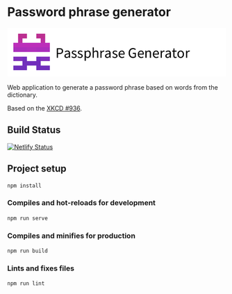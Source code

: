 # Password phrase generator

![Logo Banner](./.repository/banner.png)

Web application to generate a password phrase based on words from the dictionary.

Based on the [XKCD #936](https://xkcd.com/936/).

## Build Status
[![Netlify Status](https://api.netlify.com/api/v1/badges/e5b9ab6c-1ae8-4a70-8f83-bfbc311db202/deploy-status)](https://app.netlify.com/sites/ren-phrase/deploys)

## Project setup
```
npm install
```

### Compiles and hot-reloads for development
```
npm run serve
```

### Compiles and minifies for production
```
npm run build
```

### Lints and fixes files
```
npm run lint
```
